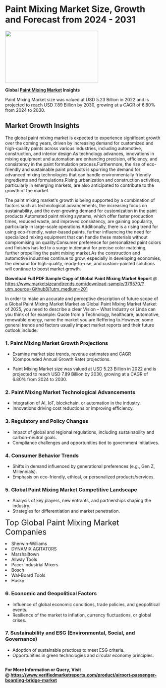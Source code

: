 <H1>Paint Mixing Market Size, Growth and Forecast from 2024 - 2031</H1><img class="aligncenter size-medium wp-image-584254" src="https://thirdeyenews.in/wp-content/uploads/2024/09/Global-Market-Research-300x168.jpeg" alt="" width="300" height="168" /><p><strong>Global&nbsp;<a href="https://www.marketsizeandtrends.com/download-sample/379570/?utm_source=Github8j?utm_medium=201">Paint Mixing Market</a> Insights</strong></p><p>Paint Mixing Market size was valued at USD 5.23 Billion in 2022 and is projected to reach USD 7.89 Billion by 2030, growing at a CAGR of 6.80% from 2024 to 2030.</p><p><h2>Market Growth Insights</h2> <p>The global paint mixing market is expected to experience significant growth over the coming years, driven by increasing demand for customized and high-quality paints across various industries, including automotive, construction, and interior design.As technology advances, innovations in mixing equipment and automation are enhancing precision, efficiency, and consistency in the paint formulation process.Furthermore, the rise of eco-friendly and sustainable paint products is spurring the demand for advanced mixing technologies that can handle environmentally friendly ingredients and formulations.Rising urbanization and construction activities, particularly in emerging markets, are also anticipated to contribute to the growth of the market.</p> <p>The paint mixing market's growth is being supported by a combination of factors such as technological advancements, the increasing focus on sustainability, and the ever-growing demand for customization in the paint products.Automated paint mixing systems, which offer faster production times, reduced waste, and improved consistency, are gaining popularity, particularly in large-scale operations.Additionally, there is a rising trend for using eco-friendly, water-based paints, further influencing the need for specialized mixing equipment that can handle these materials without compromising on quality.Consumer preference for personalized paint colors and finishes has led to a surge in demand for precise color matching, further propelling the paint mixing market.As the construction and automotive industries continue to grow, especially in developing economies, the demand for high-quality, ready-to-use, and custom-painted solutions will continue to boost market growth.<p><span class=""><strong>Download Full PDF Sample Copy of Global Paint Mixing Market Report</strong> @ <a href="https://www.marketsizeandtrends.com/download-sample/379570/?utm_source=Github8j?utm_medium=201" target="_blank">https://www.marketsizeandtrends.com/download-sample/379570/?utm_source=Github8j?utm_medium=201</a></span></p><p>In order to make an accurate and perceptive description of future scope of a Global&nbsp;Paint Mixing Market Market as Global&nbsp;Paint Mixing Market Market of 2025, you need to describe a clear Vision &ndash; What Industry or Linda can you think of for example: Quote from a Technology, healthcare, automotive, renewable energy, name the market you are Reffering to.However, some general trends and factors usually impact market reports and their future outlook include:</p><h3>1.&nbsp;<strong>Paint Mixing Market Growth Projections</strong></h3><ul><li>Examine market size trends, revenue estimates and CAGR (Compounded Annual Growth Rate) projections.</li><li><p>Paint Mixing Market size was valued at USD 5.23 Billion in 2022 and is projected to reach USD 7.89 Billion by 2030, growing at a CAGR of 6.80% from 2024 to 2030.</p></li></ul><h3>2.&nbsp;<strong>Paint Mixing Market Technological Advancements</strong></h3><ul><li>Integration of AI, IoT, blockchain, or automation in the industry.</li><li>Innovations driving cost reductions or improving efficiency.</li></ul><h3>3.&nbsp;<strong>Regulatory and Policy Changes</strong></h3><ul><li>Impact of global and regional regulations, including sustainability and carbon-neutral goals.</li><li>Compliance challenges and opportunities tied to government initiatives.</li></ul><h3>4.&nbsp;<strong>Consumer Behavior Trends</strong></h3><ul><li>Shifts in demand influenced by generational preferences (e.g., Gen Z, Millennials).</li><li>Emphasis on eco-friendly, ethical, or personalized products/services.</li></ul><h3>5.&nbsp;<strong>Global Paint Mixing Market Competitive Landscape</strong></h3><ul><li>Analysis of key players, new entrants, and partnerships shaping the industry.</li><li>Strategies for differentiation and market penetration.</li></ul><p data-pm-slice="1 1 []"><span style="color: inherit; font-family: inherit; font-size: 25px;">Top Global Paint Mixing Market Companies</span></p><div class="" data-test-id=""><p><li>Sherwin-Williams</li><li> DYNAMIX AGITATORS</li><li> Marshalltown</li><li> Allway Tools</li><li> Pacer Industrial Mixers</li><li> Bosch</li><li> Wal-Board Tools</li><li> Husky</li></p></div><h3>6.&nbsp;<strong>Economic and Geopolitical Factors</strong></h3><ul><li>Influence of global economic conditions, trade policies, and geopolitical events.</li><li>Resilience of the market to inflation, currency fluctuations, or global crises.</li></ul><h3>7.&nbsp;<strong>Sustainability and ESG (Environmental, Social, and Governance)</strong></h3><ul><li>Adoption of sustainable practices to meet ESG criteria.</li><li>Opportunities in green technologies and circular economy principles.</li></ul><h2><strong style="font-size: 14px;">For More Information or Query, Visit @&nbsp;</strong><a style="background-color: #ffffff; font-size: 14px;" href="https://www.marketsizeandtrends.com/report/paint-mixing-market/" target="_blank">https://www.verifiedmarketreports.com/product/airport-passenger-boarding-bridge-market</a></h2>